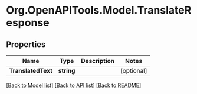 # Org.OpenAPITools.Model.TranslateResponse

## Properties

Name | Type | Description | Notes
------------ | ------------- | ------------- | -------------
**TranslatedText** | **string** |  | [optional] 

[[Back to Model list]](../README.md#documentation-for-models) [[Back to API list]](../README.md#documentation-for-api-endpoints) [[Back to README]](../README.md)

